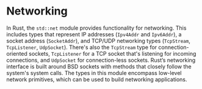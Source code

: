 # Networking

In Rust, the `std::net` module provides functionality for networking. This includes types that represent IP addresses (`Ipv4Addr` and `Ipv6Addr`), a socket address (`SocketAddr`), and TCP/UDP networking types (`TcpStream`, `TcpListener`, `UdpSocket`). There's also the `TcpStream` type for connection-oriented sockets, `TcpListener` for a TCP socket that's listening for incoming connections, and `UdpSocket` for connection-less sockets. Rust’s networking interface is built around BSD sockets with methods that closely follow the system's system calls. The types in this module encompass low-level network primitives, which can be used to build networking applications.
